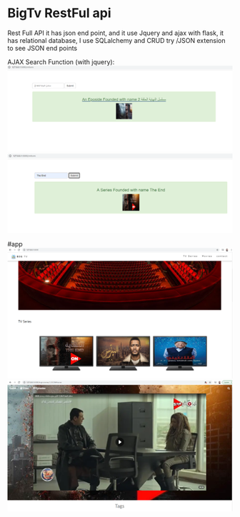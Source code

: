 # BigTv RestFul api 
Rest Full API it has json end point, and it use Jquery and ajax with flask, it has relational database, I use SQLalchemy and CRUD
try /JSON extension to see JSON end points

AJAX Search Function (with jquery):
<img src="mysearchs.PNG">
<img src="mysearch.PNG">

#app 
<img src="Fianl.PNG">
<img src="part1.PNG">
